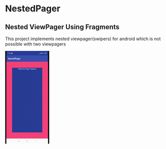 # NestedPager
## Nested ViewPager Using Fragments
<p>This project implements nested viewpager(swipers) 
for android which is not possible with two viewpagers</p>
<img src='demo.gif' />
